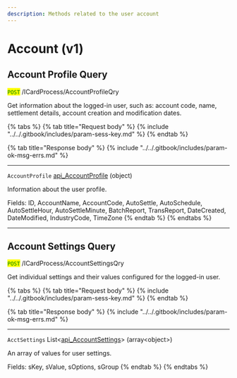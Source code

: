 ```yaml
---
description: Methods related to the user account
---
```


# Account (v1)

## Account Profile Query

<mark style="color:green;">`POST`</mark> /ICardProcess/AccountProfileQry

Get information about the logged-in user, such as: account code, name, settlement details, account creation and modification dates.

{% tabs %}
{% tab title="Request body" %}
{% include "../../.gitbook/includes/param-sess-key.md" %}
{% endtab %}

{% tab title="Response body" %}
{% include "../../.gitbook/includes/param-ok-msg-errs.md" %}

***

`AccountProfile` [api\_AccountProfile](soap-object-dictionary-wip.md#api_accountprofile) (object)

Information about the user profile.

Fields: ID, AccountName, AccountCode, AutoSettle, AutoSchedule, AutoSettleHour, AutoSettleMinute, BatchReport, TransReport, DateCreated, DateModified, IndustryCode, TimeZone
{% endtab %}
{% endtabs %}

***

## Account Settings Query

<mark style="color:green;">`POST`</mark> /ICardProcess/AccountSettingsQry

Get individual settings and their values configured for the logged-in user.

{% tabs %}
{% tab title="Request body" %}
{% include "../../.gitbook/includes/param-sess-key.md" %}
{% endtab %}

{% tab title="Response body" %}
{% include "../../.gitbook/includes/param-ok-msg-errs.md" %}

***

`AcctSettings` List<[api\_AccountSettings](soap-object-dictionary-wip.md#api_accountsettings)> (array\<object>)

An array of values for user settings.

Fields: sKey, sValue, sOptions, sGroup
{% endtab %}
{% endtabs %}

